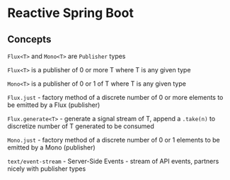 # Reactive Spring Boot

## Concepts

`Flux<T>` and `Mono<T>` are `Publisher` types

`Flux<T>` is a publisher of 0 or more T where T is any given type

`Mono<T>` is a publisher of 0 or 1 of T where T is any given type

`Flux.just` - factory method of a discrete number of 0 or more elements to be emitted by 
a Flux (publisher)

`Flux.generate<T>` - generate a signal stream of T, append a `.take(n)` to discretize
number of T generated to be consumed

`Mono.just` - factory method of a discrete number of 0 or 1 elements to be emitted by 
a Mono (publisher)

`text/event-stream` - Server-Side Events - stream of API events, partners nicely
with publisher types

